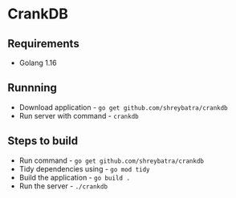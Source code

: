 # CrankDB

## Requirements
- Golang 1.16

## Runnning
- Download application - `go get github.com/shreybatra/crankdb`
- Run server with command - `crankdb`

## Steps to build
- Run command - `go get github.com/shreybatra/crankdb`
- Tidy dependencies using - `go mod tidy`
- Build the application - `go build .`
- Run the server - `./crankdb`
